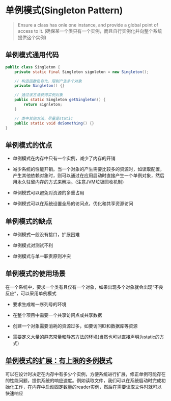 # 单例模式(Singleton Pattern)

> Ensure a class has onle one instance, and provide a global point of access to it. (确保某一个类只有一个实例，而且自行实例化并向整个系统提供这个实例)

## 单例模式通用代码

```java
public class Singleton {
    private static final Singleton signleton = new Singleton();

    // 构造函数私有化，限制产生多个对象
    private Singleton() {}

    // 通过该方法获得实例对象
    public static Singleton getSingleton() {
        return signleton;
    }

    // 类中其他方法，尽量是static
    public static void doSomething() {}
}
```

## 单例模式的优点

- 单例模式在内存中只有一个实例，减少了内存的开销

- 减少系统的性能开销。当一个对象的产生需要比较多的资源时，如读取配置，产生其他依赖对象时，则可以通过在应用启动时直接产生一个单例对象，然后用永久驻留内存的方式来解决。(注意JVM垃圾回收机制)

- 单例模式可以避免对资源的多重占用

- 单例模式可以在系统设置全局的访问点，优化和共享资源访问

## 单例模式的缺点

- 单例模式一般没有接口，扩展困难

- 单例模式对测试不利

- 单例模式与单一职责原则冲突

## 单例模式的使用场景

在一个系统中，要求一个类有且仅有一个对象，如果出现多个对象就会出现“不良反应”，可以采用单例模式

- 要求生成唯一序列号的环境

- 在整个项目中需要一个共享访问点或共享数据

- 创建一个对象需要消耗的资源过多，如要访问ID和数据库等资源

- 需要定义大量的静态常量和静态方法的环境(当然也可以直接声明为static的方式)

## [单例模式的扩展：有上限的多例模式](../DemoCode/DesignPatterns/SingletonPattern/Emperor.java)

可以在设计时决定在内存中有多少个实例，方便系统进行扩展，修正单例可能存在的性能问题，提供系统的响应速度。例如读取文件，我们可以在系统启动时完成初始化工作，在内存中启动固定数量的reader实例，然后在需要读取文件时就可以快速响应
